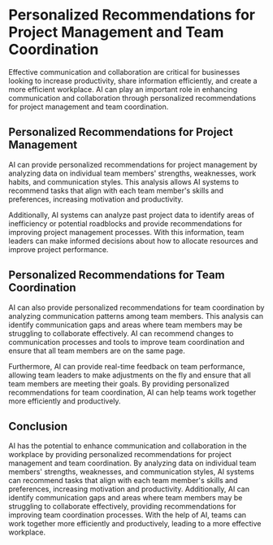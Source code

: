 Personalized Recommendations for Project Management and Team Coordination
=======================================================================================================================================

Effective communication and collaboration are critical for businesses looking to increase productivity, share information efficiently, and create a more efficient workplace. AI can play an important role in enhancing communication and collaboration through personalized recommendations for project management and team coordination.

Personalized Recommendations for Project Management
---------------------------------------------------

AI can provide personalized recommendations for project management by analyzing data on individual team members' strengths, weaknesses, work habits, and communication styles. This analysis allows AI systems to recommend tasks that align with each team member's skills and preferences, increasing motivation and productivity.

Additionally, AI systems can analyze past project data to identify areas of inefficiency or potential roadblocks and provide recommendations for improving project management processes. With this information, team leaders can make informed decisions about how to allocate resources and improve project performance.

Personalized Recommendations for Team Coordination
--------------------------------------------------

AI can also provide personalized recommendations for team coordination by analyzing communication patterns among team members. This analysis can identify communication gaps and areas where team members may be struggling to collaborate effectively. AI can recommend changes to communication processes and tools to improve team coordination and ensure that all team members are on the same page.

Furthermore, AI can provide real-time feedback on team performance, allowing team leaders to make adjustments on the fly and ensure that all team members are meeting their goals. By providing personalized recommendations for team coordination, AI can help teams work together more efficiently and productively.

Conclusion
----------

AI has the potential to enhance communication and collaboration in the workplace by providing personalized recommendations for project management and team coordination. By analyzing data on individual team members' strengths, weaknesses, and communication styles, AI systems can recommend tasks that align with each team member's skills and preferences, increasing motivation and productivity. Additionally, AI can identify communication gaps and areas where team members may be struggling to collaborate effectively, providing recommendations for improving team coordination processes. With the help of AI, teams can work together more efficiently and productively, leading to a more effective workplace.
